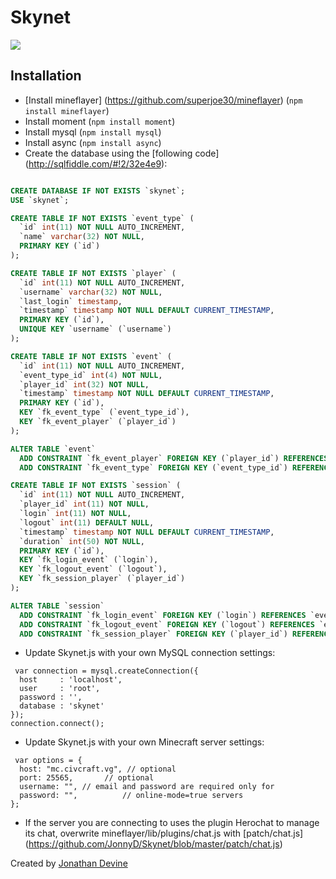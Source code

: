 Skynet
================

![](https://raw.github.com/JonnyD/Skynet/master/screenshot.png)

## Installation

 * [Install mineflayer] (https://github.com/superjoe30/mineflayer) (`npm install mineflayer`)
 * Install moment (`npm install moment`)
 * Install mysql (`npm install mysql`)
 * Install async (`npm install async`)
 * Create the database using the [following code] (http://sqlfiddle.com/#!2/32e4e9):
 
```sql

CREATE DATABASE IF NOT EXISTS `skynet`;
USE `skynet`;

CREATE TABLE IF NOT EXISTS `event_type` (
  `id` int(11) NOT NULL AUTO_INCREMENT,
  `name` varchar(32) NOT NULL,
  PRIMARY KEY (`id`)
);

CREATE TABLE IF NOT EXISTS `player` (
  `id` int(11) NOT NULL AUTO_INCREMENT,
  `username` varchar(32) NOT NULL,
  `last_login` timestamp,
  `timestamp` timestamp NOT NULL DEFAULT CURRENT_TIMESTAMP,
  PRIMARY KEY (`id`),
  UNIQUE KEY `username` (`username`)
);

CREATE TABLE IF NOT EXISTS `event` (
  `id` int(11) NOT NULL AUTO_INCREMENT,
  `event_type_id` int(4) NOT NULL,
  `player_id` int(32) NOT NULL,
  `timestamp` timestamp NOT NULL DEFAULT CURRENT_TIMESTAMP,
  PRIMARY KEY (`id`),
  KEY `fk_event_type` (`event_type_id`),
  KEY `fk_event_player` (`player_id`)
);

ALTER TABLE `event`
  ADD CONSTRAINT `fk_event_player` FOREIGN KEY (`player_id`) REFERENCES `player` (`id`),
  ADD CONSTRAINT `fk_event_type` FOREIGN KEY (`event_type_id`) REFERENCES `event_type` (`id`);

CREATE TABLE IF NOT EXISTS `session` (
  `id` int(11) NOT NULL AUTO_INCREMENT,
  `player_id` int(11) NOT NULL,
  `login` int(11) NOT NULL,
  `logout` int(11) DEFAULT NULL,
  `timestamp` timestamp NOT NULL DEFAULT CURRENT_TIMESTAMP,
  `duration` int(50) NOT NULL,
  PRIMARY KEY (`id`),
  KEY `fk_login_event` (`login`),
  KEY `fk_logout_event` (`logout`),
  KEY `fk_session_player` (`player_id`)
);

ALTER TABLE `session`
  ADD CONSTRAINT `fk_login_event` FOREIGN KEY (`login`) REFERENCES `event` (`id`),
  ADD CONSTRAINT `fk_logout_event` FOREIGN KEY (`logout`) REFERENCES `event` (`id`),
  ADD CONSTRAINT `fk_session_player` FOREIGN KEY (`player_id`) REFERENCES `player` (`id`);
```
* Update Skynet.js with your own MySQL connection settings:
 
```node
 var connection = mysql.createConnection({
  host     : 'localhost',
  user     : 'root',
  password : '',
  database : 'skynet'
});
connection.connect();
```
 
 * Update Skynet.js with your own Minecraft server settings:
 
```node
 var options = {
  host: "mc.civcraft.vg", // optional
  port: 25565,       // optional
  username: "", // email and password are required only for
  password: "",          // online-mode=true servers
};
 ```
* If the server you are connecting to uses the plugin Herochat to manage its chat, overwrite 
 mineflayer/lib/plugins/chat.js with [patch/chat.js] (https://github.com/JonnyD/Skynet/blob/master/patch/chat.js)

Created by [Jonathan Devine](http://jonnydevine.com)
